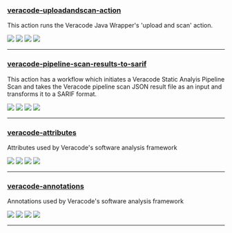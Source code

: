 ### [veracode-uploadandscan-action](https://github.com/veracode/veracode-uploadandscan-action)

This action runs the Veracode Java Wrapper's 'upload and scan' action.

![](https://img.shields.io/github/stars/veracode/veracode-uploadandscan-action.svg)
![](https://img.shields.io/github/languages/top/veracode/veracode-uploadandscan-action)
![](https://img.shields.io/github/contributors/veracode/veracode-uploadandscan-action)
[![](https://img.shields.io/github/followers/veracode?label=veracode&style=social)](https://github.com/veracode)

---
### [veracode-pipeline-scan-results-to-sarif](https://github.com/veracode/veracode-pipeline-scan-results-to-sarif)

This action has a workflow which initiates a Veracode Static Analyis Pipeline Scan and takes the Veracode pipeline scan JSON result file as an input and transforms it to a SARIF format.

![](https://img.shields.io/github/stars/veracode/veracode-pipeline-scan-results-to-sarif.svg)
![](https://img.shields.io/github/languages/top/veracode/veracode-pipeline-scan-results-to-sarif)
![](https://img.shields.io/github/contributors/veracode/veracode-pipeline-scan-results-to-sarif)
[![](https://img.shields.io/github/followers/veracode?label=veracode&style=social)](https://github.com/veracode)

---

### [veracode-attributes](https://github.com/veracode/veracode-attributes)

Attributes used by Veracode's software analysis framework

![](https://img.shields.io/github/stars/veracode/veracode-attributes.svg)
![](https://img.shields.io/github/languages/top/veracode/veracode-attributes)
![](https://img.shields.io/github/contributors/veracode/veracode-attributes)
[![](https://img.shields.io/github/followers/veracode?label=veracode&style=social)](https://github.com/veracode)

---
### [veracode-annotations](https://github.com/veracode/veracode-annotations)

Annotations used by Veracode's software analysis framework

![](https://img.shields.io/github/stars/veracode/veracode-annotations.svg)
![](https://img.shields.io/github/languages/top/veracode/veracode-annotations)
![](https://img.shields.io/github/contributors/veracode/veracode-annotations)
[![](https://img.shields.io/github/followers/veracode?label=veracode&style=social)](https://github.com/veracode)

---